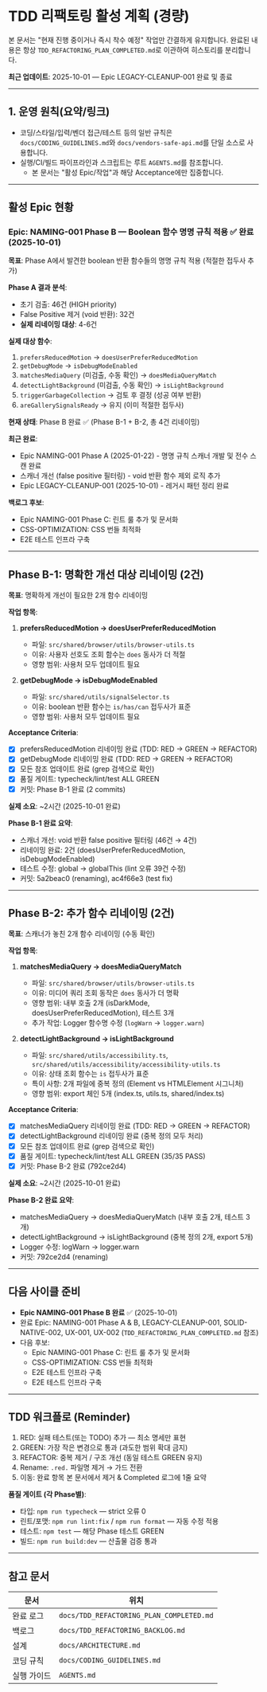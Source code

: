 # TDD 리팩토링 활성 계획 (경량)

본 문서는 "현재 진행 중이거나 즉시 착수 예정" 작업만 간결하게 유지합니다. 완료된
내용은 항상 `TDD_REFACTORING_PLAN_COMPLETED.md`로 이관하여 히스토리를
분리합니다.

**최근 업데이트**: 2025-10-01 — Epic LEGACY-CLEANUP-001 완료 및 종료

---

## 1. 운영 원칙(요약/링크)

- 코딩/스타일/입력/벤더 접근/테스트 등의 일반 규칙은
  `docs/CODING_GUIDELINES.md`와 `docs/vendors-safe-api.md`를 단일 소스로
  사용합니다.
- 실행/CI/빌드 파이프라인과 스크립트는 루트 `AGENTS.md`를 참조합니다.
  - 본 문서는 "활성 Epic/작업"과 해당 Acceptance에만 집중합니다.

---

## 활성 Epic 현황

### Epic: NAMING-001 Phase B — Boolean 함수 명명 규칙 적용 ✅ **완료** (2025-10-01)

**목표**: Phase A에서 발견한 boolean 반환 함수들의 명명 규칙 적용 (적절한 접두사
추가)

**Phase A 결과 분석**:

- 초기 검출: 46건 (HIGH priority)
- False Positive 제거 (void 반환): 32건
- **실제 리네이밍 대상**: 4-6건

**실제 대상 함수**:

1. `prefersReducedMotion` → `doesUserPreferReducedMotion`
2. `getDebugMode` → `isDebugModeEnabled`
3. `matchesMediaQuery` (미검출, 수동 확인) → `doesMediaQueryMatch`
4. `detectLightBackground` (미검출, 수동 확인) → `isLightBackground`
5. `triggerGarbageCollection` → 검토 후 결정 (성공 여부 반환)
6. `areGallerySignalsReady` → 유지 (이미 적절한 접두사)

**현재 상태**: Phase B 완료 ✅ (Phase B-1 + B-2, 총 4건 리네이밍)

**최근 완료**:

- Epic NAMING-001 Phase A (2025-01-22) - 명명 규칙 스캐너 개발 및 전수 스캔 완료
- 스캐너 개선 (false positive 필터링) - void 반환 함수 제외 로직 추가
- Epic LEGACY-CLEANUP-001 (2025-10-01) - 레거시 패턴 정리 완료

**백로그 후보**:

- Epic NAMING-001 Phase C: 린트 룰 추가 및 문서화
- CSS-OPTIMIZATION: CSS 번들 최적화
- E2E 테스트 인프라 구축

---

## Phase B-1: 명확한 개선 대상 리네이밍 (2건)

**목표**: 명확하게 개선이 필요한 2개 함수 리네이밍

**작업 항목**:

1. **prefersReducedMotion → doesUserPreferReducedMotion**
   - 파일: `src/shared/browser/utils/browser-utils.ts`
   - 이유: 사용자 선호도 조회 함수는 `does` 동사가 더 적절
   - 영향 범위: 사용처 모두 업데이트 필요

2. **getDebugMode → isDebugModeEnabled**
   - 파일: `src/shared/utils/signalSelector.ts`
   - 이유: boolean 반환 함수는 `is/has/can` 접두사가 표준
   - 영향 범위: 사용처 모두 업데이트 필요

**Acceptance Criteria**:

- [x] prefersReducedMotion 리네이밍 완료 (TDD: RED → GREEN → REFACTOR)
- [x] getDebugMode 리네이밍 완료 (TDD: RED → GREEN → REFACTOR)
- [x] 모든 참조 업데이트 완료 (grep 검색으로 확인)
- [x] 품질 게이트: typecheck/lint/test ALL GREEN
- [x] 커밋: Phase B-1 완료 (2 commits)

**실제 소요**: ~2시간 (2025-10-01 완료)

**Phase B-1 완료 요약**:

- 스캐너 개선: void 반환 false positive 필터링 (46건 → 4건)
- 리네이밍 완료: 2건 (doesUserPreferReducedMotion, isDebugModeEnabled)
- 테스트 수정: global → globalThis (lint 오류 39건 수정)
- 커밋: 5a2beac0 (renaming), ac4f66e3 (test fix)

---

## Phase B-2: 추가 함수 리네이밍 (2건)

**목표**: 스캐너가 놓친 2개 함수 리네이밍 (수동 확인)

**작업 항목**:

1. **matchesMediaQuery → doesMediaQueryMatch**
   - 파일: `src/shared/browser/utils/browser-utils.ts`
   - 이유: 미디어 쿼리 조회 동작은 `does` 동사가 더 명확
   - 영향 범위: 내부 호출 2개 (isDarkMode, doesUserPreferReducedMotion), 테스트
     3개
   - 추가 작업: Logger 함수명 수정 (`logWarn` → `logger.warn`)

2. **detectLightBackground → isLightBackground**
   - 파일: `src/shared/utils/accessibility.ts`,
     `src/shared/utils/accessibility/accessibility-utils.ts`
   - 이유: 상태 조회 함수는 `is` 접두사가 표준
   - 특이 사항: 2개 파일에 중복 정의 (Element vs HTMLElement 시그니처)
   - 영향 범위: export 체인 5개 (index.ts, utils.ts, shared/index.ts)

**Acceptance Criteria**:

- [x] matchesMediaQuery 리네이밍 완료 (TDD: RED → GREEN → REFACTOR)
- [x] detectLightBackground 리네이밍 완료 (중복 정의 모두 처리)
- [x] 모든 참조 업데이트 완료 (grep 검색으로 확인)
- [x] 품질 게이트: typecheck/lint/test ALL GREEN (35/35 PASS)
- [x] 커밋: Phase B-2 완료 (792ce2d4)

**실제 소요**: ~2시간 (2025-10-01 완료)

**Phase B-2 완료 요약**:

- matchesMediaQuery → doesMediaQueryMatch (내부 호출 2개, 테스트 3개)
- detectLightBackground → isLightBackground (중복 정의 2개, export 5개)
- Logger 수정: logWarn → logger.warn
- 커밋: 792ce2d4 (renaming)

---

## 다음 사이클 준비

- **Epic NAMING-001 Phase B 완료** ✅ (2025-10-01)
- 완료 Epic: NAMING-001 Phase A & B, LEGACY-CLEANUP-001, SOLID-NATIVE-002,
  UX-001, UX-002 (`TDD_REFACTORING_PLAN_COMPLETED.md` 참조)
- 다음 후보:
  - Epic NAMING-001 Phase C: 린트 룰 추가 및 문서화
  - CSS-OPTIMIZATION: CSS 번들 최적화
  - E2E 테스트 인프라 구축
  - E2E 테스트 인프라 구축

---

## TDD 워크플로 (Reminder)

1. RED: 실패 테스트(또는 TODO) 추가 — 최소 명세만 표현
2. GREEN: 가장 작은 변경으로 통과 (과도한 범위 확대 금지)
3. REFACTOR: 중복 제거 / 구조 개선 (동일 테스트 GREEN 유지)
4. Rename: `.red.` 파일명 제거 → 가드 전환
5. 이동: 완료 항목 본 문서에서 제거 & Completed 로그에 1줄 요약

**품질 게이트 (각 Phase별)**:

- 타입: `npm run typecheck` — strict 오류 0
- 린트/포맷: `npm run lint:fix` / `npm run format` — 자동 수정 적용
- 테스트: `npm test` — 해당 Phase 테스트 GREEN
- 빌드: `npm run build:dev` — 산출물 검증 통과

---

## 참고 문서

| 문서        | 위치                                     |
| ----------- | ---------------------------------------- |
| 완료 로그   | `docs/TDD_REFACTORING_PLAN_COMPLETED.md` |
| 백로그      | `docs/TDD_REFACTORING_BACKLOG.md`        |
| 설계        | `docs/ARCHITECTURE.md`                   |
| 코딩 규칙   | `docs/CODING_GUIDELINES.md`              |
| 실행 가이드 | `AGENTS.md`                              |
